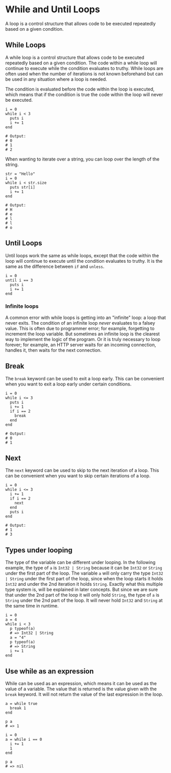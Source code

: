 # While and Until Loops

A loop is a control structure that allows code to be executed repeatedly based on a given condition.

## While Loops

A while loop is a control structure that allows code to be executed repeatedly based on a given condition.
The code within a while loop will continue to execute while the condition evaluates to truthy.
While loops are often used when the number of iterations is not known beforehand but can be used in any situation where a loop is needed.

The condition is evaluated before the code within the loop is executed, which means that if the condition is true the code within the loop will never be executed.

```crystal
i = 0
while i < 3
  puts i
  i += 1
end

# Output:
# 0
# 1
# 2
```

When wanting to iterate over a string, you can loop over the length of the string.

```crystal
str = "Hello"
i = 0
while i < str.size
  puts str[i]
  i += 1
end

# Output:
# H
# e
# l
# l
# o
```

## Until Loops

Until loops work the same as while loops, except that the code within the loop will continue to execute until the condition evaluates to truthy.
It is the same as the difference between `if` and `unless`.

```crystal
i = 0
until i == 3
  puts i
  i += 1
end
```

### Infinite loops

A common error with while loops is getting into an "infinite" loop: a loop that never exits.
The condition of an infinite loop _never_ evaluates to a falsey value.
This is often due to programmer error; for example, forgetting to increment the loop variable.
But sometimes an infinite loop is the clearest way to implement the logic of the program.
Or it is truly necessary to loop forever; for example, an HTTP server waits for an incoming connection, handles it, then waits for the next connection.

## Break

The `break` keyword can be used to exit a loop early.
This can be convenient when you want to exit a loop early under certain conditions.

```crystal
i = 0
while i <= 3
  puts i
  i += 1
  if i == 2
    break
  end
end

# Output:
# 0
# 1
```

## Next

The `next` keyword can be used to skip to the next iteration of a loop.
This can be convenient when you want to skip certain iterations of a loop.

```crystal
i = 0
while i <= 3
  i += 1
  if i == 2
    next
  end
  puts i
end

# Output:
# 1
# 3
```

## Types under looping

The type of the variable can be different under looping.
In the following example, the type of `a` is `Int32 | String` because it can be `Int32` or `String` under the first part of the loop.
The variable `a` will only carry the type `Int32 | String` under the first part of the loop, since when the loop starts it holds `Int32` and under the 2nd iteration it holds `String`.
Exactly what this multiple type system is, will be explained in later concepts.
But since we are sure that under the 2nd part of the loop it will only hold `String`, the type of `a` is `String` under the 2nd part of the loop.
It will never hold `Int32` and `String` at the same time in runtime.

```crystal
i = 0
a = 4
while i < 3
  p typeof(a)
  # => Int32 | String
  a = "4"
  p typeof(a)
  # => String
  i += 1
end
```

## Use while as an expression

While can be used as an expression, which means it can be used as the value of a variable.
The value that is returned is the value given with the `break` keyword.
It will not return the value of the last expression in the loop.

```crystal
a = while true
  break 1
end

p a
# => 1

i = 0
a = while i == 0
  i += 1
  1
end

p a
# => nil
```

[while]: https://crystal-lang.org/reference/latest/syntax_and_semantics/while.html
[until]: https://crystal-lang.org/reference/latest/syntax_and_semantics/until.html
[break]: https://crystal-lang.org/reference/latest/syntax_and_semantics/break.html
[next]: https://crystal-lang.org/reference/latest/syntax_and_semantics/next.html
